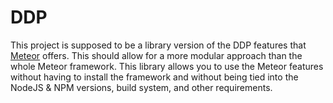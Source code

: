 # DDP

This project is supposed to be a library version of the DDP features that [Meteor](https://meteor.com) offers.
This should allow for a more modular approach than the whole Meteor framework. This library allows you to use the Meteor features without having to install the framework and without being tied into the NodeJS & NPM versions, build system, and other requirements.
